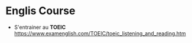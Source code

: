 Englis Course
===========

* S'entrainer au **TOEIC**
    https://www.examenglish.com/TOEIC/toeic_listening_and_reading.htm
